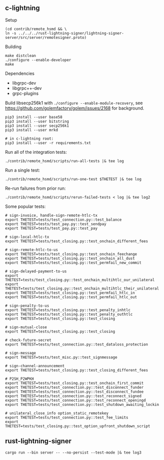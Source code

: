 c-lightning
----------------------------------------------------------------

Setup

    (cd contrib/remote_hsmd && \
    ln -s ../../../rust-lightning-signer/lightning-signer-server/src/server/remotesigner.proto)

Building

    make distclean
    ./configure --enable-developer
    make

Dependencies

- libgrpc-dev
- libgrpc++-dev
- grpc-plugins

Build libsecp256k1 with `./configure --enable-module-recovery`, see
https://github.com/golemfactory/golem/issues/2168 for background.

    pip3 install --user base58
    pip3 install --user bitstring
    pip3 install --user secp256k1
    pip3 install --user mrkd
    
    # in c-lightning root:
    pip3 install --user -r requirements.txt

Run all of the integration tests:

    ./contrib/remote_hsmd/scripts/run-all-tests |& tee log
    
Run a single test:

    ./contrib/remote_hsmd/scripts/run-one-test $THETEST |& tee log
    
Re-run failures from prior run:

    ./contrib/remote_hsmd/scripts/rerun-failed-tests < log |& tee log2

Some popular tests:

    # sign-invoice, handle-sign-remote-htlc-tx
    export THETEST=tests/test_connection.py::test_balance
    export THETEST=tests/test_pay.py::test_sendpay
    export THETEST=tests/test_pay.py::test_pay

    # sign-local-htlc-tx
    export THETEST=tests/test_closing.py::test_onchain_different_fees

    # sign-remote-htlc-to-us
    export THETEST=tests/test_closing.py::test_onchain_feechange
    export THETEST=tests/test_closing.py::test_onchain_all_dust
    export THETEST=tests/test_closing.py::test_permfail_new_commit

    # sign-delayed-payment-to-us
    export THETEST=tests/test_closing.py::test_onchain_multihtlc_our_unilateral
    export THETEST=tests/test_closing.py::test_onchain_multihtlc_their_unilateral
    export THETEST=tests/test_closing.py::test_permfail_htlc_in
    export THETEST=tests/test_closing.py::test_permfail_htlc_out

    # sign-penalty-to-us
    export THETEST=tests/test_closing.py::test_penalty_inhtlc
    export THETEST=tests/test_closing.py::test_penalty_outhtlc
    export THETEST=tests/test_closing.py::test_closing

    # sign-mutual-close
    export THETEST=tests/test_closing.py::test_closing
    
    # check-future-secret
    export THETEST=tests/test_connection.py::test_dataloss_protection
    
    # sign-message
    export THETEST=tests/test_misc.py::test_signmessage

    # sign-channel-announcement
    export THETEST=tests/test_closing.py::test_closing_different_fees

    # P2SH_P2WPKH
    export THETEST=tests/test_closing.py::test_onchain_first_commit 
    export THETEST=tests/test_connection.py::test_disconnect_funder 
    export THETEST=tests/test_connection.py::test_disconnect_fundee 
    export THETEST=tests/test_connection.py::test_reconnect_signed 
    export THETEST=tests/test_connection.py::test_reconnect_openingd 
    export THETEST=tests/test_connection.py::test_shutdown_awaiting_lockin
    
    # unilateral_close_info option_static_remotekey
    export THETEST=tests/test_connection.py::test_fee_limits
    export THETEST=tests/test_closing.py::test_option_upfront_shutdown_script

rust-lightning-signer
----------------------------------------------------------------

    cargo run --bin server -- --no-persist --test-mode |& tee log3
